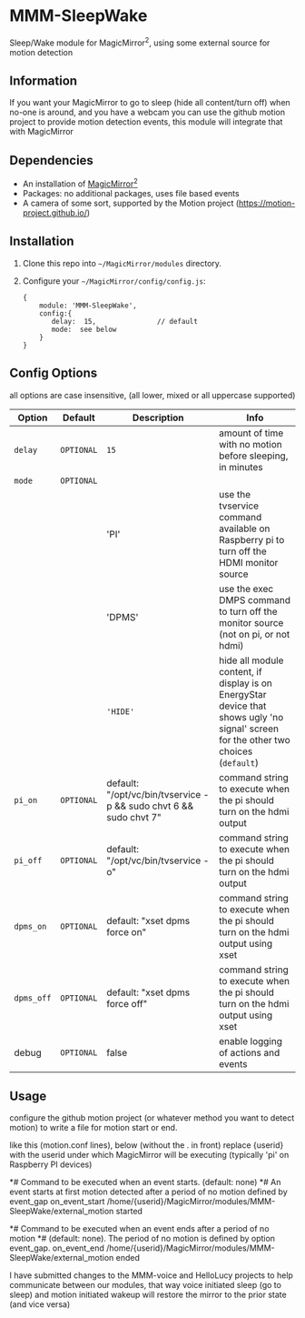 # MMM-SleepWake

Sleep/Wake module for MagicMirror<sup>2</sup>, using some external source for motion detection

## Information

If you want your MagicMirror to go to sleep (hide all content/turn off) when no-one is around, and you have a webcam
you can use the github motion project to provide motion detection events, this module will integrate that with MagicMirror


## Dependencies

* An installation of [MagicMirror<sup>2</sup>](https://github.com/MichMich/MagicMirror)
* Packages: no additional packages, uses file based events
* A camera of some sort, supported by the Motion project (https://motion-project.github.io/)


## Installation

1. Clone this repo into `~/MagicMirror/modules` directory.

1. Configure your `~/MagicMirror/config/config.js`:

    ```
    {
        module: 'MMM-SleepWake',
        config:{
           delay:  15,               // default
           mode:  see below
        }
    }
    ```

## Config Options

all options are case insensitive, (all lower, mixed or all uppercase supported)

| **Option** | **Default** | **Description** | **Info**
| --- | --- | --- | --- |
| `delay` | `OPTIONAL` | `15` | amount of time with no motion before sleeping, in minutes|
| `mode` | `OPTIONAL` | |
|        |          |'PI' |  use the tvservice command available on Raspberry pi to turn off the HDMI monitor source
|  |  | 'DPMS' |  use the exec DMPS command to turn off the monitor source (not on pi, or not hdmi)
|  |  | `'HIDE'` |  hide all module content, if display is on EnergyStar device that shows ugly 'no signal' screen for the other two choices (`default`)
| `pi_on` | `OPTIONAL`|default: "/opt/vc/bin/tvservice -p && sudo chvt 6 && sudo chvt 7" | command string to execute when the pi should turn on the hdmi output|
| `pi_off`| `OPTIONAL` |default: "/opt/vc/bin/tvservice -o"|command string to execute when the pi should turn on the hdmi output|
|`dpms_on`|`OPTIONAL`| default: "xset dpms force on" |command string to execute when the pi should turn on the hdmi output using xset|
|`dpms_off`|`OPTIONAL`| default: "xset dpms force off" |command string to execute when the pi should turn on the hdmi output using xset|
| debug | `OPTIONAL`| false| enable logging of actions and events |

## Usage

configure the github motion project (or whatever method you want to detect motion) to write a file for motion start or end.

like this (motion.conf lines), below (without the . in front) replace {userid} with the userid under which MagicMirror will be executing (typically 'pi' on Raspberry PI devices)

*# Command to be executed when an event starts. (default: none)
*# An event starts at first motion detected after a period of no motion defined by event_gap
 on_event_start /home/{userid}/MagicMirror/modules/MMM-SleepWake/external_motion started

*# Command to be executed when an event ends after a period of no motion
*# (default: none). The period of no motion is defined by option event_gap.
 on_event_end /home/{userid}/MagicMirror/modules/MMM-SleepWake/external_motion ended

I have submitted changes to the MMM-voice and HelloLucy projects to help communicate between our modules,
that way voice initiated sleep (go to sleep) and motion initiated wakeup will restore the mirror to the prior state (and vice versa)
